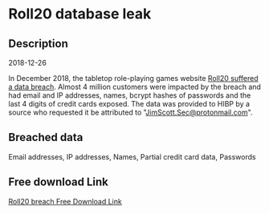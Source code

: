 # Roll20 database leak

## Description

2018-12-26

In December 2018, the tabletop role-playing games website <a href="https://app.roll20.net/forum/post/7209691/roll20-security-breach" target="_blank" rel="noopener">Roll20 suffered a data breach</a>. Almost 4 million customers were impacted by the breach and had email and IP addresses, names, bcrypt hashes of passwords and the last 4 digits of credit cards exposed. The data was provided to HIBP by a source who requested it be attributed to &quot;JimScott.Sec@protonmail.com&quot;.

## Breached data

Email addresses, IP addresses, Names, Partial credit card data, Passwords

## Free download Link

[Roll20 breach Free Download Link](https://tinyurl.com/2b2k277t)